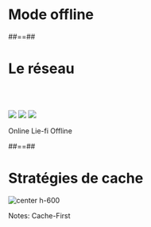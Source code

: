 <!-- .slide: class="transition bg-blue" -->

# Mode offline

##==##

<!-- .slide: class="flex-row" -->

# Le réseau

<br><br>

![](./assets/images/wifi_wifi.png)
![](./assets/images/wifi_lie-fi.png)
![](./assets/images/wifi_no-wifi.png)

<p>
<span>Online</span>
<span>Lie-fi</span>
<span>Offline</span>
</p>
##==##

# Stratégies de cache


![center h-600](./assets/images/offline_dinosaur.png)

Notes:
Cache-First
